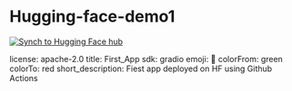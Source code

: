 # Hugging-face-demo1

[![Synch to Hugging Face hub](https://github.com/LoicSteve/Hugging-face-demo1/actions/workflows/main.yml/badge.svg)](https://github.com/LoicSteve/Hugging-face-demo1/actions/workflows/main.yml)

license: apache-2.0
title: First_App
sdk: gradio
emoji: 🚀
colorFrom: green
colorTo: red
short_description: Fiest app deployed on HF using Github Actions
